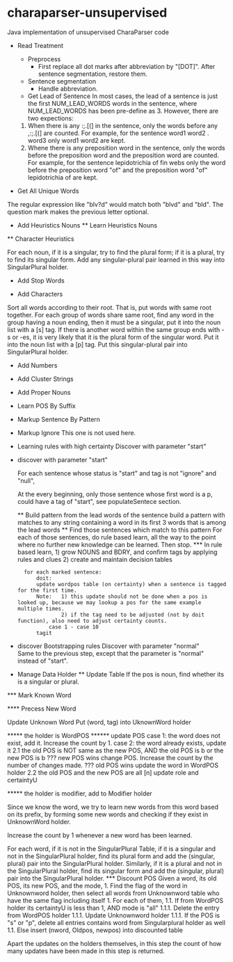 charaparser-unsupervised
========================

Java implementation of unsupervised CharaParser code

* Read Treatment
    * Preprocess
        * First replace all dot marks after abbreviation by "[DOT]". After sentence segmentation, restore them.
    * Sentence segmentation
        * Handle abbreviation. 
    * Get Lead of Sentence
    In most cases, the lead of a sentence is just the first NUM_LEAD_WORDS words in the sentence, where NUM_LEAD_WORDS has been pre-define as 3. However, there are two expections:
    1) When there is any :;.[(] in the sentence, only the words before any ,:;\.\[(] are counted. For example, for the sentence
        word1 word2 . word3
    only
        word1 word2
    are kept.
    2) Whene there is any preposition word in the sentence, only the words before the preposition word and the preposition word are counted. For example, for the sentence
        lepidotrichia of fin webs
    only the word before the preposition word "of" and the preposition word "of"
        lepidotrichia of
    are kept.
    
* Get All Unique Words




The regular expression like "blv?d" would match both "blvd" and "bld". The question mark makes the previous letter optional.


* Add Heuristics Nouns
** Learn Heuristics Nouns



** Character Heuristics

For each noun, if it is a singular, try to find the plural form; if it is a plural, try to find its singular form. Add any singular-plural pair learned in this way into SingularPlural holder.

* Add Stop Words

* Add Characters

Sort all words according to their root. That is, put words with same root together. For each group of words share same root, find any word in the group having a noun ending, then it must be a singular, put it into the noun list with a [s] tag. If there is another word within the same group ends with -s or -es, it is very likely that it is the plural form of the singular word. Put it into the noun list with a [p] tag. Put this singular-plural pair into SingularPlural holder.

* Add Numbers

* Add Cluster Strings

* Add Proper Nouns

* Learn POS By Suffix

* Markup Sentence By Pattern

* Markup Ignore
    This one is not used here.
    
* Learning rules with high certainty
    Discover with parameter "start"
    
* discover
	with parameter "start"
	
	For each sentence whose status is "start" and tag is not "ignore" and "null", 

	At the every beginning, only those sentence whose first word is a p, could have a tag of "start", see populateSentece section.
	
	** Build pattern from the lead words of the sentence
        build a pattern with matches to any string containing a word in its first 3 words that is among the lead words
	** Find those sentences which match to this pattern
		For each of those sentences, do rule based learn, all the way to the point where no further new knowledge can be learned. Then stop.
        *** In rule based learn, 
        1) grow NOUNS and BDRY, and confirm tags by applying rules and clues 
        2) create and maintain decision tables
        
        for each marked sentence:
        	doit: 
        	update wordpos table (on certainty) when a sentence is tagged for the first time.
			Note: 	1) this update should not be done when a pos is looked up, because we may lookup a pos for the same example multiple times.
					2) if the tag need to be adjusted (not by doit function), also need to adjust certainty counts.
        		case 1 - case 10
        	tagit

* discover
	Bootstrapping rules
	Discover with parameter "normal"  
	Same to the previous step, except that the parameter is "normal" instead of "start".  
        


* Manage Data Holder
** Update Table
If the pos is noun, find whether its is a singular or plural.

*** Mark Known Word

**** Precess New Word

Update Unknown Word
Put (word, tag) into UknownWord holder

***** the holder is WordPOS
****** update POS
case 1: the word does not exist, add it. Increase the count by 1.
case 2: the word already exists, update it
    2.1 the old POS is NOT same as the new POS, AND	the old POS is b or the new POS is b
    ??? new POS wins
    change POS. Increase the count by the number of changes made.
    ??? old POS wins
    update the word in WordPOS holder
    2.2 the old POS and the new POS are all [n]
    update role and certaintyU

***** the holder is modifier, add to Modifier holder


Since we know the word, we try to learn new words from this word based on its prefix, by forming some new words and checking if they exist in UnknownWord holder.

Increase the count by 1 whenever a new word has been learned.

For each word, if it is not in the SingularPlural Table, if it is a singular and not in the SingularPlural holder, find its plural form and add the (singular, plural) pair into the SingularPlural holder. Similarly, if it is a plural and not in the SingularPlural holder, find its singular form and add the (singular, plural) pair into the SingularPlural holder.
*** Discount POS
    Given a word, its old POS, its new POS, and the mode,
    1. Find the flag of the word in Unknownword holder, then select all words from Unknownword table who have the same flag including itself
    1. For each of them, 
        1.1. If from WordPOS holder its certaintyU is less than 1, AND mode is "all"
		    1.1.1. Delete the entry from WordPOS holder
		    1.1.1. Update Unknownword holder
		    1.1.1. If the POS is "s" or "p", delete all entries contains word from Singularplural holder as well
        1.1. Else insert (nword, Oldpos, newpos) into discounted table

Apart the updates on the holders themselves, in this step the count of how many updates have been made in this step is returned.